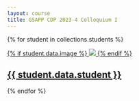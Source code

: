 ```yaml
---
layout: course
title: GSAPP CDP 2023-4 Colloquium I
---
```


{% for student in collections.students %}
  <div class="project-card">
    <a class="fade" href="{{ student.url }}">
      <div class="stack">
        <div class="project-card-thumb">
          {% if student.data.image %}
            <img src="{{ student.data.image }}" />
          {% endif %}
        </div>
        <div>
          <h2>{{ student.data.student }}</h2>
        </div>
      </div>
    </a>
  </div>
{% endfor %}
